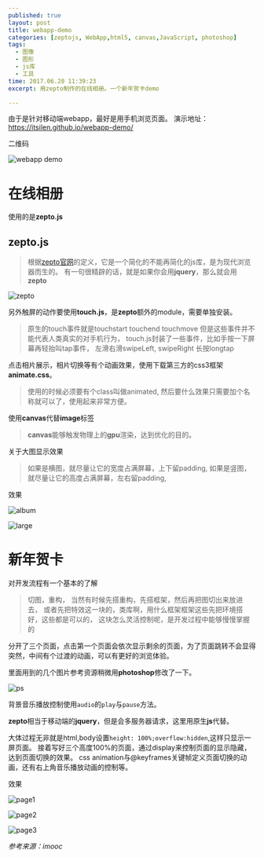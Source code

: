 ```yaml
---
published: true
layout: post
title: webapp-demo
categories: [zeptojs, WebApp,html5, canvas,JavaScript, photoshop]
tags: 
  - 图像
  - 图形
  - js库
  - 工具
time: 2017.06.20 11:39:23
excerpt: 用zepto制作的在线相册。一个新年贺卡demo

---
```

由于是针对移动端webapp，最好是用手机浏览页面。
演示地址：https://itsilen.github.io/webapp-demo/

二维码

![webapp demo](http://i.imgur.com/YsQ0AFa.png)

# 在线相册 #
使用的是**zepto.js**

## zepto.js ##

> 根据[zepto官网](http://zeptojs.com)的定义，它是一个简化的不能再简化的js库，是为现代浏览器而生的。
有一句很精辟的话，就是如果你会用**jquery**，那么就会用**zepto** 

![zepto](http://i.imgur.com/OWuzzpp.png)

另外触屏的动作要使用**touch.js**，是**zepto**额外的module，需要单独安装。

> 原生的touch事件就是touchstart touchend touchmove
但是这些事件并不能代表人类真实的对手机行为，
touch.js封装了一些事件，比如手按一下屏幕再轻抬叫tap事件，
左滑右滑swipeLeft, swipeRight
长按longtap


点击相片展示，相片切换等有个动画效果，使用下载第三方的css3框架**animate.css**。

> 使用的时候必须要有个class叫做animated, 
然后要什么效果只需要加个名称就可以了，使用起来非常方便。

使用**canvas**代替**image**标签
> **canvas**能够触发物理上的**gpu**渲染，达到优化的目的。

关于大图显示效果

> 如果是横图，就尽量让它的宽度占满屏幕，上下留padding,
如果是竖图，就尽量让它的高度占满屏幕，左右留padding,

效果

![album](http://i.imgur.com/uQfp3Yv.png)

![large](http://i.imgur.com/cdtMxsa.png)

# 新年贺卡 #

对开发流程有一个基本的了解

> 切图，重构，
当然有时候先搭重构，先搭框架，然后再把图切出来放进去，
或者先把特效这一块的，类库啊，用什么框架框架这些先把环境搭好，这些都是可以的，
这块怎么灵活控制呢，是开发过程中能够慢慢掌握的


分开了三个页面，点击第一个页面会依次显示剩余的页面，为了页面跳转不会显得突然，中间有个过渡的动画，可以有更好的浏览体验。

里面用到的几个图片参考资源稍微用**photoshop**修改了一下。

![ps](http://i.imgur.com/bruEfF1.png)

背景音乐播放控制使用`audio`的`play`与`pause`方法。

**zepto**相当于移动端的**jquery**，但是会多服务器请求，这里用原生**js**代替。

大体过程无非就是html,body设置`height: 100%;overflow:hidden`,这样只显示一屏页面。
接着写好三个高度100%的页面，通过display来控制页面的显示隐藏，达到页面切换的效果。
css animation与@keyframes关键帧定义页面切换的动画，还有右上角音乐播放动画的控制等。

效果

![page1](http://i.imgur.com/ZR4BDX3.png)

![page2](http://i.imgur.com/BRCpzFc.png)

![page3](http://i.imgur.com/Y1yMjb2.png)


*参考来源：imooc*